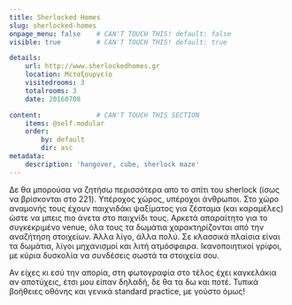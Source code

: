 ```yaml
---
title: Sherlocked Homes
slug: sherlocked-homes
onpage_menu: false    # CAN'T TOUCH THIS! default: false
visible: true         # CAN'T TOUCH THIS! default: true

details:
    url: http://www.sherlockedhomes.gr
    location: Μεταξουργείο
    visitedrooms: 3
    totalrooms: 3
    date: 20160708

content:              # CAN'T TOUCH THIS SECTION
    items: @self.modular
    order:
        by: default
        dir: asc
metadata:
    description: 'hangover, cube, sherlock maze'
---
```


Δε θα μπορούσα να ζητήσω περισσότερα απο το σπίτι του sherlock (ίσως να βρίσκονται στο 221). Υπέροχος χώρος, υπέροχοι άνθρωποι. Στο χώρο αναμονής τους έχουν παιχνιδάκι ψαξίματος για ζέσταμα (και καραμέλες) ώστε 
να μπεις πιο άνετα στο παιχνίδι τους. Αρκετά απαραίτητο για το συγκεκριμένο venue, όλα τους τα δωμάτια χαρακτηρίζονται από την αναζήτηση στοιχείων. Άλλα λίγο, άλλα πολύ. Σε κλασσικά πλαίσια είναι τα δωμάτια,
λίγοι μηχανισμοί και λιτή ατμόσφαιρα. Ικανοποιητικοί γρίφοι, με κύρια δυσκολία να συνδέσεις σωστά τα στοιχεία σου. 

Αν είχες κι εσύ την απορία, στη φωτογραφία στο τέλος έχει καγκελάκια αν αποτύχεις, έτσι μου είπαν δηλαδή, δε θα τα δω και ποτέ. Τυπικά βοήθειες οθόνης και γενικά standard practice, με γούστο όμως!